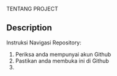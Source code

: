 TENTANG PROJECT

## **Description**

Instruksi Navigasi Repository:
1. Periksa anda mempunyai akun Github
1. Pastikan anda membuka ini di Github
2. 
